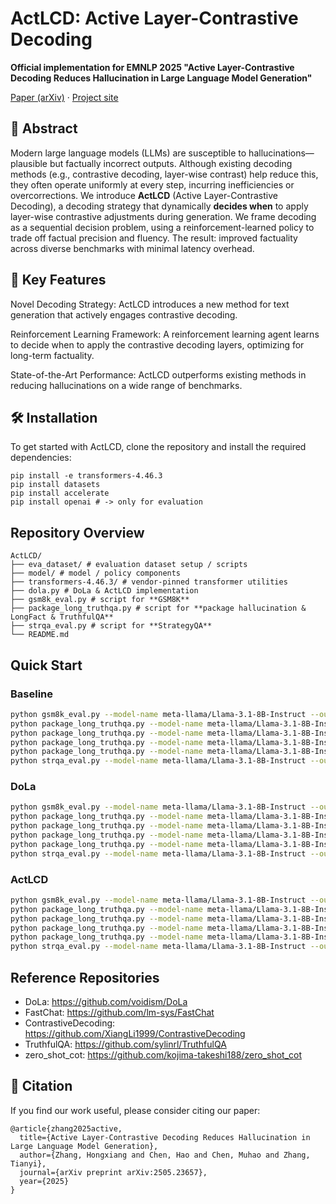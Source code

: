 # ActLCD: Active Layer-Contrastive Decoding  
**Official implementation for EMNLP 2025 "Active Layer-Contrastive Decoding Reduces Hallucination in Large Language Model Generation"**

[Paper (arXiv)](https://arxiv.org/pdf/2505.23657) · [Project site](https://actlcd.github.io/)


## 📝 Abstract

Modern large language models (LLMs) are susceptible to hallucinations—plausible but factually incorrect outputs. Although existing decoding methods (e.g., contrastive decoding, layer-wise contrast) help reduce this, they often operate uniformly at every step, incurring inefficiencies or overcorrections. We introduce **ActLCD** (Active Layer-Contrastive Decoding), a decoding strategy that dynamically **decides when** to apply layer-wise contrastive adjustments during generation. We frame decoding as a sequential decision problem, using a reinforcement-learned policy to trade off factual precision and fluency. The result: improved factuality across diverse benchmarks with minimal latency overhead.  

## 🚀 Key Features
Novel Decoding Strategy: ActLCD introduces a new method for text generation that actively engages contrastive decoding.

Reinforcement Learning Framework: A reinforcement learning agent learns to decide when to apply the contrastive decoding layers, optimizing for long-term factuality.

State-of-the-Art Performance: ActLCD outperforms existing methods in reducing hallucinations on a wide range of benchmarks.

## 🛠️ Installation
To get started with ActLCD, clone the repository and install the required dependencies:
```
pip install -e transformers-4.46.3
pip install datasets
pip install accelerate
pip install openai # -> only for evaluation
```
## Repository Overview
```
ActLCD/
├── eva_dataset/ # evaluation dataset setup / scripts
├── model/ # model / policy components
├── transformers-4.46.3/ # vendor-pinned transformer utilities
├── dola.py # DoLa & ActLCD implementation
├── gsm8k_eval.py # script for **GSM8K**
├── package_long_truthqa.py # script for **package hallucination & LongFact & TruthfulQA**
├── strqa_eval.py # script for **StrategyQA**
└── README.md
```

## Quick Start
### Baseline
```bash
python gsm8k_eval.py --model-name meta-llama/Llama-3.1-8B-Instruct --output-path ./results/gsm8k_result.json --early-exit-layers -1 --loaded-model-name -1
python package_long_truthqa.py --model-name meta-llama/Llama-3.1-8B-Instruct --data-path ./eva_dataset/TruthfulQA.csv/TruthfulQA.csv --output-path ./results/TruthfulQA_result.json --early-exit-layers -1 --loaded-model-name -1
python package_long_truthqa.py --model-name meta-llama/Llama-3.1-8B-Instruct --data-path ./eva_dataset/longfact_concepts_random.json --output-path ./results/longfact_result.json --early-exit-layers -1 --loaded-model-name -1
python package_long_truthqa.py --model-name meta-llama/Llama-3.1-8B-Instruct --data-path ./eva_dataset/Prompt_Data_Set/Python/LLM_Recent.json --output-path ./results/Python_recent_result.json --early-exit-layers -1 --loaded-model-name -1
python package_long_truthqa.py --model-name meta-llama/Llama-3.1-8B-Instruct --data-path ./eva_dataset/Prompt_Data_Set/JavaScript/JS_LLM_Recent.json --output-path ./results/JS_recent_result.json --early-exit-layers -1 --loaded-model-name -1
python strqa_eval.py --model-name meta-llama/Llama-3.1-8B-Instruct --output-path ./results/strqa_result.json --early-exit-layers -1 --loaded-model-name -1
```

### DoLa
```bash
python gsm8k_eval.py --model-name meta-llama/Llama-3.1-8B-Instruct --output-path ./results/gsm8k_result.json --early-exit-layers low --loaded-model-name -1
python package_long_truthqa.py --model-name meta-llama/Llama-3.1-8B-Instruct --data-path ./eva_dataset/TruthfulQA.csv/TruthfulQA.csv --output-path ./results/TruthfulQA_result.json --early-exit-layers low --loaded-model-name -1
python package_long_truthqa.py --model-name meta-llama/Llama-3.1-8B-Instruct --data-path ./eva_dataset/longfact_concepts_random.json --output-path ./results/longfact_result.json --early-exit-layers low --loaded-model-name -1
python package_long_truthqa.py --model-name meta-llama/Llama-3.1-8B-Instruct --data-path ./eva_dataset/Prompt_Data_Set/Python/LLM_Recent.json --output-path ./results/Python_recent_result.json --early-exit-layers low --loaded-model-name -1
python package_long_truthqa.py --model-name meta-llama/Llama-3.1-8B-Instruct --data-path ./eva_dataset/Prompt_Data_Set/JavaScript/JS_LLM_Recent.json --output-path ./results/JS_recent_result.json --early-exit-layers low --loaded-model-name -1
python strqa_eval.py --model-name meta-llama/Llama-3.1-8B-Instruct --output-path ./results/strqa_result.json --early-exit-layers low --loaded-model-name -1
```

### ActLCD
```bash
python gsm8k_eval.py --model-name meta-llama/Llama-3.1-8B-Instruct --output-path ./results/gsm8k_result.json --early-exit-layers low --loaded-model-name ./model/llama_bcq_gsm8k-low.pth
python package_long_truthqa.py --model-name meta-llama/Llama-3.1-8B-Instruct --data-path ./eva_dataset/TruthfulQA.csv/TruthfulQA.csv --output-path ./results/TruthfulQA_result.json --early-exit-layers low --loaded-model-name ./model/llama_bcq_qa.pth
python package_long_truthqa.py --model-name meta-llama/Llama-3.1-8B-Instruct --data-path ./eva_dataset/longfact_concepts_random.json --output-path ./results/longfact_result.json --early-exit-layers low --loaded-model-name ./model/llama_bcq_long-low.pth
python package_long_truthqa.py --model-name meta-llama/Llama-3.1-8B-Instruct --data-path ./eva_dataset/Prompt_Data_Set/Python/LLM_Recent.json --output-path ./results/Python_recent_result.json --early-exit-layers low --loaded-model-name ./model/llama_bcq_py_recent.pth
python package_long_truthqa.py --model-name meta-llama/Llama-3.1-8B-Instruct --data-path ./eva_dataset/Prompt_Data_Set/JavaScript/JS_LLM_Recent.json --output-path ./results/JS_recent_result.json --early-exit-layers low --loaded-model-name ./model/llama_bcq_js_recent.pth
python strqa_eval.py --model-name meta-llama/Llama-3.1-8B-Instruct --output-path ./results/strqa_result.json --early-exit-layers low --loaded-model-name ./model/llama_bcq_strqa-low.pth
```

## Reference Repositories
- DoLa: https://github.com/voidism/DoLa
- FastChat: https://github.com/lm-sys/FastChat
- ContrastiveDecoding: https://github.com/XiangLi1999/ContrastiveDecoding
- TruthfulQA: https://github.com/sylinrl/TruthfulQA
- zero_shot_cot: https://github.com/kojima-takeshi188/zero_shot_cot

## 📜 Citation
If you find our work useful, please consider citing our paper:
```
@article{zhang2025active,
  title={Active Layer-Contrastive Decoding Reduces Hallucination in Large Language Model Generation},
  author={Zhang, Hongxiang and Chen, Hao and Chen, Muhao and Zhang, Tianyi},
  journal={arXiv preprint arXiv:2505.23657},
  year={2025}
}
```